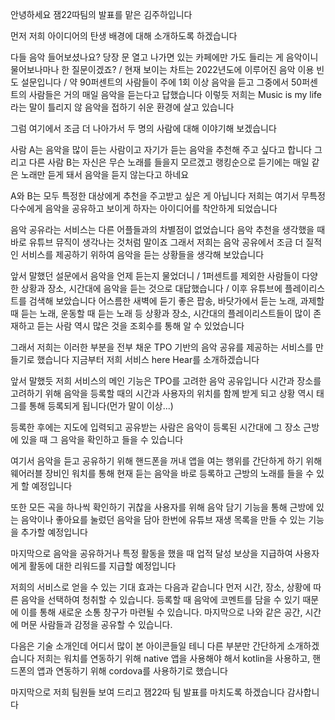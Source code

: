 안녕하세요 잼22따팀의 발표를 맡은 김주하입니다

먼저 저희 아이디어의 탄생 배경에 대해 소개하도록 하겠습니다

다들 음악 들어보셨나요? 당장 문 열고 나가면 있는 카페에만 가도 들리는 게 음악이니 물어보나마나 한 질문이겠죠? /
현재 보이는 차트는 2022년도에 이루어진 음악 이용 빈도 설문입니다 /
약 90퍼센트의 사람들이 주에 1회 이상 음악을 듣고 그중에서 50퍼센트의 사람들은 거의 매일 음악을 듣는다고 답했습니다
이렇듯 저희는 Music is my life라는 말이 틀리지 않 음악을 접하기 쉬운 환경에 살고 있습니다

그럼 여기에서 조금 더 나아가서 두 명의 사람에 대해 이야기해 보겠습니다

사람 A는 음악을 많이 듣는 사람이고 자기가 듣는 음악을 추천해 주고 싶다고 합니다
그리고 다른 사람 B는 자신은 무슨 노래를 들을지 모르겠고 랭킹순으로 듣기에는 매일 같은 노래만 듣게 돼서 음악을 듣지 않는다고 하네요

A와 B는 모두 특정한 대상에게 추천을 주고받고 싶은 게 아닙니다 저희는 여기서 무특정 다수에게 음악을 공유하고 보이게 하자는 아이디어를 착안하게 되었습니다

음악 공유라는 서비스는 다른 어플들과의 차별점이 없었습니다 음악 추천을 생각했을 때 바로 유튜브 뮤직이 생각나는 것처럼 말이죠 그래서 저희는 음악 공유에서 조금 더 질적인 서비스를 제공하기 위하여 음악을 듣는 상황들을 생각해 보았습니다

앞서 말했던 설문에서 음악을 언제 듣는지 물었더니 /
1퍼센트를 제외한 사람들이 다양한 상황과 장소, 시간대에 음악을 듣는 것으로 대답했습니다 /
이후 유튜브에 플레이리스트를 검색해 보았습니다 어스름한 새벽에 듣기 좋은 팝송, 바닷가에서 듣는 노래, 과제할 때 듣는 노래, 운동할 때 듣는 노래 등 상황과 장소, 시간대의 플레이리스트들이 많이 존재하고 듣는 사람 역시 많은 것을 조회수를 통해 알 수 있었습니다

그래서 저희는 이러한 부분을 전부 채운 TPO 기반의 음악 공유를 제공하는 서비스를 만들기로 했습니다 지금부터 저희 서비스 here Hear를 소개하겠습니다

앞서 말했듯 저희 서비스의 메인 기능은 TPO를 고려한 음악 공유입니다
시간과 장소를 고려하기 위해 음악을 등록할 때의 시간과 사용자의 위치를 함께 받게 되고 상황 역시 태그를 통해 등록되게 됩니다(먼가 말이 이상...)

등록한 후에는 지도에 입력되고 공유받는 사람은 음악이 등록된 시간대에 그 장소 근방에 있을 때 그 음악을 확인하고 들을 수 있습니다 

여기서 음악을 듣고 공유하기 위해 핸드폰을 꺼내 앱을 여는 행위를 간단하게 하기 위해 웨어러블 장비인 워치를 통해 현재 듣는 음악을 바로 등록하고 근방의 노래를 들을 수 있게 할 예정입니다

또한 모든 곡을 하나씩 확인하기 귀찮을 사용자를 위해 음악 담기 기능을 통해 근방에 있는 음악이나 좋아요를 눌렀던 음악을 담아 한번에 유튜브 재생 목록을 만들 수 있는 기능을 추가할 예정입니다

마지막으로 음악을 공유하거나 특정 활동을 했을 때 업적 달성 보상을 지급하여 사용자에게 활동에 대한 리워드를 지급할 예정입니다

저희의 서비스로 얻을 수 있는 기대 효과는 다음과 같습니다
먼저 시간, 장소, 상황에 따른 음악을 선택하여 청취할 수 있습니다. 등록할 때 음악에 코멘트를 담을 수 있기 때문에 이를 통해 새로운 소통 창구가 마련될 수 있습니다. 마지막으로 나와 같은 공간, 시간에 머문 사람들과 감정을 공유할 수 있습니다.

다음은 기술 소개인데 어디서 많이 본 아이콘들일 테니 다른 부분만 간단하게 소개하겠습니다 저희는 워치를 연동하기 위해 native 앱을 사용해야 해서 kotlin을 사용하고, 핸드폰의 앱과 연동하기 위해 cordova를 사용하기로 했습니다


마지막으로 저희 팀원들 보여 드리고 잼22따 팀 발표를 마치도록 하겠습니다 감사합니다
